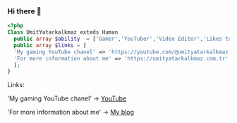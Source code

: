 ### Hi there 👋

<!--
**umityatarkalkmaz/umityatarkalkmaz** is a ✨ _special_ ✨ repository because its `README.md` (this file) appears on your GitHub profile.

Here are some ideas to get you started:

- 🔭 I’m currently working on ...
- 🌱 I’m currently learning ...
- 👯 I’m looking to collaborate on ...
- 🤔 I’m looking for help with ...
- 💬 Ask me about ...
- 📫 How to reach me: ...
- 😄 Pronouns: ...
- ⚡ Fun fact: ...
-->
```php
<?php 
Class UmitYatarkalkmaz exteds Human
  public array $ability  = ['Gamer','YouTuber','Video Editor','Likes to code a person'];
  public array $links = [
  'My gaming YouTube chanel' => 'https://youtube.com/@umityatarkalkmaz',
  'For more information about me' => 'https://umityatarkalkmaz.com.tr'
  ];
}
```
Links:

'My gaming YouTube chanel' -> [YouTube](https://youtube.com/@umityatarkalkmaz)

'For more information about me' -> [My blog](https://umityatarkalkmaz.com.tr)
